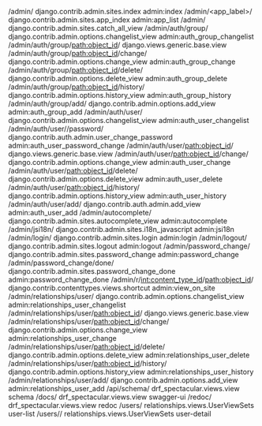 /admin/ django.contrib.admin.sites.index        admin:index
/admin/<app_label>/     django.contrib.admin.sites.app_index    admin:app_list
/admin/<url>    django.contrib.admin.sites.catch_all_view
/admin/auth/group/      django.contrib.admin.options.changelist_view    admin:auth_group_changelist
/admin/auth/group/<path:object_id>/     django.views.generic.base.view
/admin/auth/group/<path:object_id>/change/      django.contrib.admin.options.change_view        admin:auth_group_change
/admin/auth/group/<path:object_id>/delete/      django.contrib.admin.options.delete_view        admin:auth_group_delete
/admin/auth/group/<path:object_id>/history/     django.contrib.admin.options.history_view       admin:auth_group_history
/admin/auth/group/add/  django.contrib.admin.options.add_view   admin:auth_group_add
/admin/auth/user/       django.contrib.admin.options.changelist_view    admin:auth_user_changelist
/admin/auth/user/<id>/password/ django.contrib.auth.admin.user_change_password  admin:auth_user_password_change
/admin/auth/user/<path:object_id>/      django.views.generic.base.view
/admin/auth/user/<path:object_id>/change/       django.contrib.admin.options.change_view        admin:auth_user_change
/admin/auth/user/<path:object_id>/delete/       django.contrib.admin.options.delete_view        admin:auth_user_delete
/admin/auth/user/<path:object_id>/history/      django.contrib.admin.options.history_view       admin:auth_user_history
/admin/auth/user/add/   django.contrib.auth.admin.add_view      admin:auth_user_add
/admin/autocomplete/    django.contrib.admin.sites.autocomplete_view    admin:autocomplete
/admin/jsi18n/  django.contrib.admin.sites.i18n_javascript      admin:jsi18n
/admin/login/   django.contrib.admin.sites.login        admin:login
/admin/logout/  django.contrib.admin.sites.logout       admin:logout
/admin/password_change/ django.contrib.admin.sites.password_change      admin:password_change
/admin/password_change/done/    django.contrib.admin.sites.password_change_done admin:password_change_done
/admin/r/<int:content_type_id>/<path:object_id>/        django.contrib.contenttypes.views.shortcut      admin:view_on_site
/admin/relationships/user/      django.contrib.admin.options.changelist_view    admin:relationships_user_changelist
/admin/relationships/user/<path:object_id>/     django.views.generic.base.view
/admin/relationships/user/<path:object_id>/change/      django.contrib.admin.options.change_view        admin:relationships_user_change
/admin/relationships/user/<path:object_id>/delete/      django.contrib.admin.options.delete_view        admin:relationships_user_delete
/admin/relationships/user/<path:object_id>/history/     django.contrib.admin.options.history_view       admin:relationships_user_history
/admin/relationships/user/add/  django.contrib.admin.options.add_view   admin:relationships_user_add
/api/schema/    drf_spectacular.views.view      schema
/docs/  drf_spectacular.views.view      swagger-ui
/redoc/ drf_spectacular.views.view      redoc
/users/ relationships.views.UserViewSets        user-list
/users/<pk>/    relationships.views.UserViewSets        user-detail